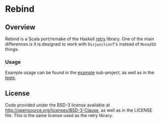 # Rebind
## Overview
Rebind is a Scala port/remake of the Haskell [retry](https://hackage.haskell.org/package/retry) library. One
of the main differences is it is designed to work with `DisjunctionT`'s instead of `MonadIO` things.

### Usage
Example usage can be found in the
[example](https://github.com/adelbertc/rebind/tree/master/example/src/main/scala/rebind/example) sub-project,
as well as in the [tests](https://github.com/adelbertc/rebind/tree/master/core/src/test/scala/rebind).

## License
Code provided under the BSD-3 license available at http://opensource.org/licenses/BSD-3-Clause, as
well as in the LICENSE file. This is the same license used as the retry library.
